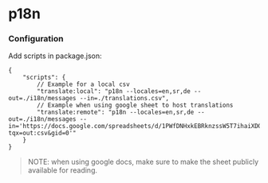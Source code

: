 # p18n

### Configuration

Add scripts in package.json:
```jsonc
{
	"scripts": {
		// Example for a local csv
		"translate:local": "p18n --locales=en,sr,de --out=./i18n/messages --in=./translations.csv",
		// Example when using google sheet to host translations
		"translate:remote": "p18n --locales=en,sr,de --out=./i18n/messages --in='https://docs.google.com/spreadsheets/d/1PWfDNHxkEBRknzssW5T7ihaiXDQFndJtxBr8AbWUxcU/gviz/tq?tqx=out:csv&gid=0'"
	}
}
```

> NOTE: when using google docs, make sure to make the sheet publicly available for reading.



